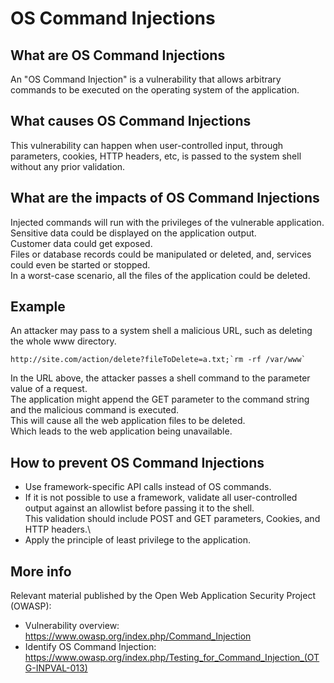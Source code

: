 # OS Command Injections

## What are OS Command Injections
An "OS Command Injection" is a vulnerability that allows arbitrary commands to be executed on the operating system of the application.

## What causes OS Command Injections
This vulnerability can happen when user-controlled input, through parameters, cookies, HTTP headers, etc, is passed to the system shell without any prior validation.

## What are the impacts of OS Command Injections
Injected commands will run with the privileges of the vulnerable application.\
Sensitive data could be displayed on the application output.\
Customer data could get exposed.\
Files or database records could be manipulated or deleted, and, services could even be started or stopped.\
In a worst-case scenario, all the files of the application could be deleted.

## Example
An attacker may pass to a system shell a malicious URL, such as deleting the whole www directory.

```
http://site.com/action/delete?fileToDelete=a.txt;`rm -rf /var/www`
```

In the URL above, the attacker passes a shell command to the parameter value of a request.\
The application might append the GET parameter to the command string and the malicious command is executed.\
This will cause all the web application files to be deleted.\
Which leads to the web application being unavailable.

## How to prevent OS Command Injections
- Use framework-specific API calls instead of OS commands.
- If it is not possible to use a framework, validate all user-controlled output against an allowlist before passing it to the shell.\
  This validation should include POST and GET parameters, Cookies, and HTTP headers.\
- Apply the principle of least privilege to the application.

## More info
Relevant material published by the Open Web Application Security Project (OWASP):

- Vulnerability overview: https://www.owasp.org/index.php/Command_Injection
- Identify OS Command Injection: https://www.owasp.org/index.php/Testing_for_Command_Injection_(OTG-INPVAL-013)
